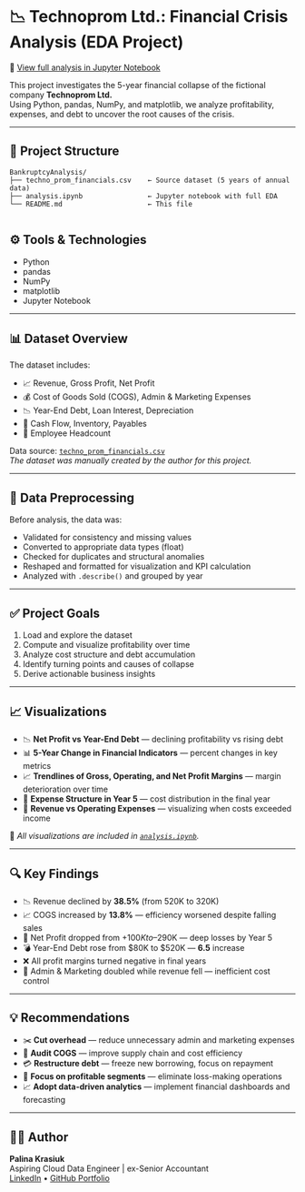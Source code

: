# 📉 Technoprom Ltd.: Financial Crisis Analysis (EDA Project)

📄 [View full analysis in Jupyter Notebook](https://github.com/CloudDataPalina/Technoprom-Financial-Analysis/blob/main/analysis.ipynb)

This project investigates the 5-year financial collapse of the fictional company **Technoprom Ltd.**  
Using Python, pandas, NumPy, and matplotlib, we analyze profitability, expenses, and debt to uncover the root causes of the crisis.


---

## 📁 Project Structure

```
BankruptcyAnalysis/
├── techno_prom_financials.csv    ← Source dataset (5 years of annual data)
├── analysis.ipynb                ← Jupyter notebook with full EDA
└── README.md                     ← This file


```

## ⚙️ Tools & Technologies

- Python  
- pandas  
- NumPy  
- matplotlib  
- Jupyter Notebook  

---

## 📊 Dataset Overview

The dataset includes:
- 📈 Revenue, Gross Profit, Net Profit
- 💰 Cost of Goods Sold (COGS), Admin & Marketing Expenses
- 📉 Year-End Debt, Loan Interest, Depreciation
- 🧾 Cash Flow, Inventory, Payables
- 👥 Employee Headcount

Data source: [`techno_prom_financials.csv`](techno_prom_financials.csv)  
*The dataset was manually created by the author for this project.*

---

## 📂 Data Preprocessing

Before analysis, the data was:
- Validated for consistency and missing values  
- Converted to appropriate data types (float)  
- Checked for duplicates and structural anomalies  
- Reshaped and formatted for visualization and KPI calculation  
- Analyzed with `.describe()` and grouped by year

---

## ✅ Project Goals

1. Load and explore the dataset  
2. Compute and visualize profitability over time  
3. Analyze cost structure and debt accumulation  
4. Identify turning points and causes of collapse  
5. Derive actionable business insights

---

## 📈 Visualizations

- 📉 **Net Profit vs Year-End Debt** — declining profitability vs rising debt  
- 📊 **5-Year Change in Financial Indicators** — percent changes in key metrics  
- 📈 **Trendlines of Gross, Operating, and Net Profit Margins** — margin deterioration over time  
- 🥧 **Expense Structure in Year 5** — cost distribution in the final year  
- 🔻 **Revenue vs Operating Expenses** — visualizing when costs exceeded income  

📌 *All visualizations are included in [`analysis.ipynb`](analysis.ipynb).*

---

## 🔍 Key Findings

- 📉 Revenue declined by **38.5%** (from 520K to 320K)  
- 📈 COGS increased by **13.8%** — efficiency worsened despite falling sales  
- 🔻 Net Profit dropped from +$100K to –$290K — deep losses by Year 5  
- 💣 Year-End Debt rose from $80K to $520K — **6.5** increase  
- ❌ All profit margins turned negative in final years  
- 💸 Admin & Marketing doubled while revenue fell — inefficient cost control

---

## 💡 Recommendations

- ✂️ **Cut overhead** — reduce unnecessary admin and marketing expenses  
- 🔧 **Audit COGS** — improve supply chain and cost efficiency  
- 💳 **Restructure debt** — freeze new borrowing, focus on repayment  
- 📌 **Focus on profitable segments** — eliminate loss-making operations  
- 📈 **Adopt data-driven analytics** — implement financial dashboards and forecasting

---

## 👩‍💻 Author

**Palina Krasiuk**  
Aspiring Cloud Data Engineer | ex-Senior Accountant  
[LinkedIn](https://www.linkedin.com/in/palina-krasiuk-954404372/) • [GitHub Portfolio](https://github.com/CloudDataPalina)
